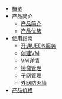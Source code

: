 
* [概览](/uedn/README)
* 产品简介
  * [产品简介](/uedn/jianjie/intro)
  * [产品优势](/uedn/jianjie/youshi)
* 使用指南
  * [开通UEDN服务](/uedn/guide/open)
  * [创建VM](/uedn/guide/create)
  * [VM详情](/uedn/guide/list)
  * [镜像管理](/uedn/guide/jingx)
  * [子网管理](/uedn/guide/ziwang)
  * [外网防火墙](/uedn/guide/wall)
* [产品价格](/uedn/price)    

